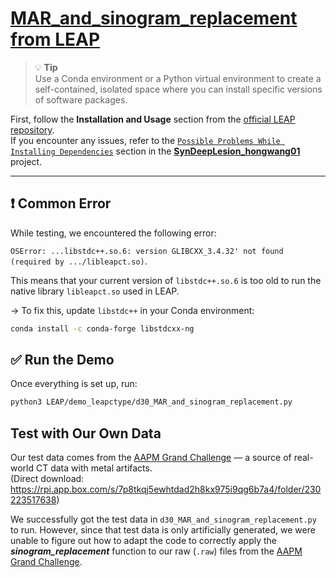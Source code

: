 # [MAR_and_sinogram_replacement from LEAP](https://github.com/LLNL/LEAP/blob/main/demo_leapctype/d30_MAR_and_sinogram_replacement.py)

> 💡 **Tip**  
> Use a Conda environment or a Python virtual environment to create a self-contained, isolated space where you can install specific versions of software packages.

First, follow the **Installation and Usage** section from the [official LEAP repository](https://github.com/LLNL/LEAP/tree/main).  
If you encounter any issues, refer to the [`Possible Problems While Installing Dependencies`](../SynDeepLesion_hongwang01/README.md) section in the [**SynDeepLesion_hongwang01**](../SynDeepLesion_hongwang01/) project.

---

## ❗ Common Error

While testing, we encountered the following error:

`OSError: ...libstdc++.so.6: version GLIBCXX_3.4.32' not found (required by .../libleapct.so)`.

This means that your current version of `libstdc++.so.6` is too old to run the native library `libleapct.so` used in LEAP.

→ To fix this, update `libstdc++` in your Conda environment:

```bash
conda install -c conda-forge libstdcxx-ng
```

## ✅ Run the Demo
Once everything is set up, run:
```bash
python3 LEAP/demo_leapctype/d30_MAR_and_sinogram_replacement.py
```

## Test with Our Own Data

Our test data comes from the [AAPM Grand Challenge](https://www.aapm.org/GrandChallenge/CT-MAR/) — a source of real-world CT data with metal artifacts.  
(Direct download: https://rpi.app.box.com/s/7p8tkqj5ewhtdad2h8kx975i9qg6b7a4/folder/230223517638)

We successfully got the test data in `d30_MAR_and_sinogram_replacement.py` to run. However, since that test data is only artificially generated, we were unable to figure out how to adapt the code to correctly apply the ***sinogram_replacement*** function to our raw (`.raw`) files from the [AAPM Grand Challenge](https://www.aapm.org/GrandChallenge/CT-MAR/).
